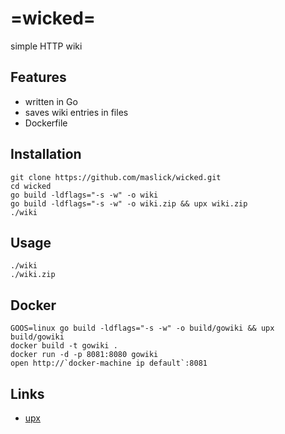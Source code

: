 # =wicked=
simple HTTP wiki

## Features
* written in Go
* saves wiki entries in files
* Dockerfile

## Installation
```shell script
git clone https://github.com/maslick/wicked.git
cd wicked
go build -ldflags="-s -w" -o wiki
go build -ldflags="-s -w" -o wiki.zip && upx wiki.zip
./wiki
```

## Usage
```shell script
./wiki
./wiki.zip
```

## Docker
```shell script
GOOS=linux go build -ldflags="-s -w" -o build/gowiki && upx build/gowiki
docker build -t gowiki .
docker run -d -p 8081:8080 gowiki
open http://`docker-machine ip default`:8081
```

## Links
* [upx](https://upx.github.io/)
